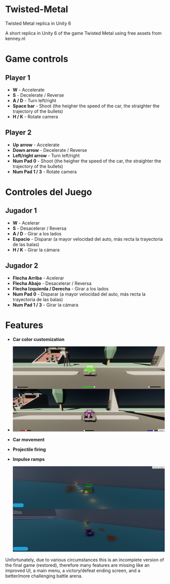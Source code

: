 # Twisted-Metal
Twisted Metal replica in Unity 6

A short replica in Unity 6 of the game Twisted Metal using free assets from kenney.nl


# Game controls

## Player 1

- **W** - Accelerate
- **S** - Decelerate / Reverse
- **A / D** - Turn left/right
- **Space bar** - Shoot (the heigher the speed of the car, the straighter the trajectory of the bullets)  
- **H / K** - Rotate camera

## Player 2

- **Up arrow** -  Accelerate
- **Down arrow** - Decelerate / Reverse
- **Left/right arrow** - Turn left/right
- **Num Pad 0** - Shoot (the heigher the speed of the car, the straighter the trajectory of the bullets)  
- **Num Pad 1 / 3** - Rotate camera

# Controles del Juego

## Jugador 1

- **W** - Acelerar  
- **S** - Desacelerar / Reversa  
- **A / D** - Girar a los lados  
- **Espacio** - Disparar (a mayor velocidad del auto, más recta la trayectoria de las balas)  
- **H / K** - Girar la cámara  

## Jugador 2

- **Flecha Arriba** - Acelerar  
- **Flecha Abajo** - Desacelerar / Reversa  
- **Flecha Izquierda / Derecha** - Girar a los lados  
- **Num Pad 0** - Disparar (a mayor velocidad del auto, más recta la trayectoria de las balas)  
- **Num Pad 1 / 3** - Girar la cámara

# Features
- **Car color customization**
- ![Main Menu 2](Screenshots/ssmainmenu2.png)
- **Car movement**
- **Projectile firing**
- **Impulse ramps**

  ![Gameplay](Screenshots/ss%20gameplay.png)

Unfortunately, due to various circumstances this is an incomplete version of the final game (restored), therefore
many features are missing like an improved UI, a main menu, a victory/defeat ending screen, and a better/more challenging battle arena.
